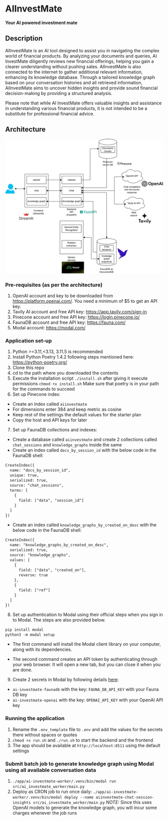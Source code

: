 # AIInvestMate
**Your AI powered investment mate**
## Description
AIInvestMate is an AI tool designed to assist you in navigating the complex world of financial products. By analyzing your documents and queries, AI InvestMate diligently reviews new financial offerings, helping you gain a clearer understanding without pushing sales. AIInvestMate is also connected to the internet to gather additional relevant information, enhancing its knowledge database. Through a tailored knowledge graph based on your conversation histories and all retrieved information, AIInvestMate aims to uncover hidden insights and provide sound financial decision-making by providing a structured analysis.

Please note that while AI InvestMate offers valuable insights and assistance in understanding various financial products, it is not intended to be a substitute for professional financial advice.

## Architecture
![Architecture](docs/architecture.png)

### Pre-requisites (as per the architecture)
1. OpenAI account and key to be downloaded from https://platform.openai.com/. You need a minimum of $5 to get an API key.
2. Tavily AI account and free API key: https://app.tavily.com/sign-in
3. Pinecone account and free API key: https://login.pinecone.io/
4. FaunaDB account and free API key: https://fauna.com/
5. Modal account: https://modal.com/


### Application set-up
1. Python >=3.11,<3.13, 3.11.5 is recommended
2. Install Python Poetry 1.4.2 following steps mentioned here: https://python-poetry.org/
3. Clone this repo
4. cd to the path where you downloaded the contents
5. Execute the installation script `./install.sh` after giving it execute permissions `chmod +x install.sh`
Make sure that poetry is in your path for the commands to succeed
6. Set up Pinecone index:
- Create an index called `aiinvestmate`
- For dimensions enter 384 and keep metric as cosine
- Keep rest of the settings the default values for the starter plan
- Copy the host and API keys for later
7. Set up FaunaDB collections and indexes:
- Create a database called `aiinvestmate` and create 2 collections called `chat_sessions` and `knowledge_graphs` inside the same
- Create an index called `docs_by_session_id` with the below code in the FaunaDB shell:
```
CreateIndex({
  name: "docs_by_session_id",
  unique: true,
  serialized: true,
  source: "chat_sessions",
  terms: [
    {
      field: ["data", "session_id"]
    }
  ]
})
```
- Create an index called `knowledge_graphs_by_created_on_desc` with the below code in the FaunaDB shell:
```
CreateIndex({
  name: "knowledge_graphs_by_created_on_desc",
  serialized: true,
  source: "knowledge_graphs",
  values: [
    {
      field: ["data", "created_on"],
      reverse: true
    },
    {
      field: ["ref"]
    }
  ]
})
```
8. Set up authentication to Modal using their official steps when you sign in to Modal. The steps are also provided below.
```
pip install modal
python3 -m modal setup
```
- The first command will install the Modal client library on your computer, along with its dependencies.

- The second command creates an API token by authenticating through your web browser. It will open a new tab, but you can close it when you are done.

9. Create 2 secrets in Modal by following details [here](https://modal.com/docs/guide/secrets): 
- `ai-investmate-faunadb` with the key: `FAUNA_DB_API_KEY` with your Fauna DB key
- `ai-investmate-openai` with the key: `OPENAI_API_KEY` with your OpenAI API key

### Running the application
1. Rename the `.env_template` file to `.env` and add the values for the secrets there without spaces or quotes 
2. `chmod +x run.sh` and `./run.sh` to start the backend and the frontend
3. The app should be available at `http://localhost:8511` using the default settings

### Submit batch job to generate knowledge graph using Modal using all available conversation data
1. `./app/ai-investmate-worker/.venv/bin/modal run src/ai_investmate_worker/main.py`
2. Deploy as CRON job to run once daily: `./app/ai-investmate-worker/.venv/bin/modal deploy --name aiinvestmate-chat-session-insights src/ai_investmate_worker/main.py`
*NOTE:* Since this uses OpenAI models to generate the knowledge graph, you will incur some charges whenever the job runs